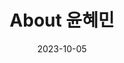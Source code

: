 ---
title: "About 윤혜민"
date: 2023-10-05
type: landing

design:
  spacing: "1rem"

sections:
  - block: features
    content:
      title: "About 윤혜민"
      text: |
        안녕하세요! 저는 전북대학교에서 정치외교학과와 IT정보공학과를 복수전공하고 있는 윤혜민입니다. 학업과 함께 다양한 프로젝트를 통해 개발에 관심을 가지고 성장해가고 있습니다.

        2024년 1학기 데이터베이스 수업을 수강한 후 7월 빅데이터 직무부트캠프를 수강하고 데이터베이스를 자세히 다루는 실습을 하면서 DBA의 꿈을 갖게 되었습니다. ERD, MongoDB, RDBMS, NoSQL 등 꾸준히 공부하고자 합니다.

        현재는 웹서비스설계, 데이터통신, C++프로그래밍, 이산수학, 컴퓨터공학총론을 수강 중입니다.

  # Biography section
  - block: biography
    content:
      text: |
          <div class="profile-header">
          <img src="/avatar.jpg" alt="윤혜민 사진" class="profile-img">
          <h1>윤혜민</h1>
          <p>대학생, 전북대학교 정치외교학과,IT정보공학과(복수전공)</p>
          <div class="contact-icons">
            <a href="mailto:hyemin9973@gmail.com"><img src="brands/github" alt="Email"></a>
            <a href="uploads/api.pdf" target="_blank"><img src="brands/github" alt="project1"></a>
            <a href="/uploads/pygame.pdf" target="_blank"><img src="brands/github" alt="project2"></a>
            <a href="/uploads/calculator.pdf" target="_blank"><img src="brands/github" alt="project3"></a>
          </div>
          </div>

          <h2 class="section-title">관심분야</h2>
          <ul class="info-list">
          <li>인공지능 (AI)</li>
          <li>클라우드</li>
          <li>개발 (Development & Deploy)</li>
          </ul>

          <h2 class="section-title">학위</h2>
          <ul class="info-list">
          <li>B.S. in 정치외교학과, IT정보공학과, 2021 - 2025 (전북대학교)</li>
          </ul>
          </div>
 

---